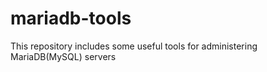 # mariadb-tools
This repository includes some useful tools for administering MariaDB(MySQL) servers
